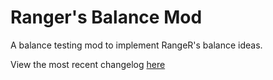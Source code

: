 # Ranger's Balance Mod

A balance testing mod to implement RangeR's balance ideas.

View the most recent changelog [here](https://adsfgg.github.io/RangersBalanceMod/changelog)
